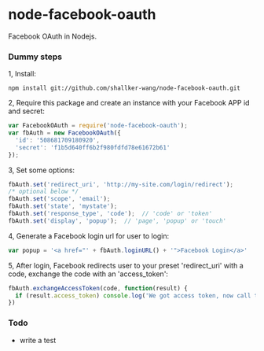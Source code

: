 node-facebook-oauth
==========

Facebook OAuth in Nodejs.

### Dummy steps
1, Install:
```shell
npm install git://github.com/shallker-wang/node-facebook-oauth.git
```

2, Require this package and create an instance with your Facebook APP id and secret:
```javascript
var FacebookOAuth = require('node-facebook-oauth');
var fbAuth = new FacebookOAuth({
  'id': '508681709180920',
  'secret': 'f1b5d640ff6b2f980fdfd78e61672b61'
});
```

3, Set some options:
```javascript
fbAuth.set('redirect_uri', 'http://my-site.com/login/redirect');
/* optional below */
fbAuth.set('scope', 'email');
fbAuth.set('state', 'mystate');
fbAuth.set('response_type', 'code');  // 'code' or 'token'
fbAuth.set('display', 'popup');  // 'page', 'popup' or 'touch'
```

4, Generate a Facebook login url for user to login:
```javascript
var popup = '<a href="' + fbAuth.loginURL() + '">Facebook Login</a>'
```

5, After login, Facebook redirects user to your preset 'redirect_uri' with a code, exchange the code with an 'access_token':
```javascript
fbAuth.exchangeAccessToken(code, function(result) {
  if (result.access_token) console.log('We got access token, now call the api with it.');
})
```

### Todo
* write a test
